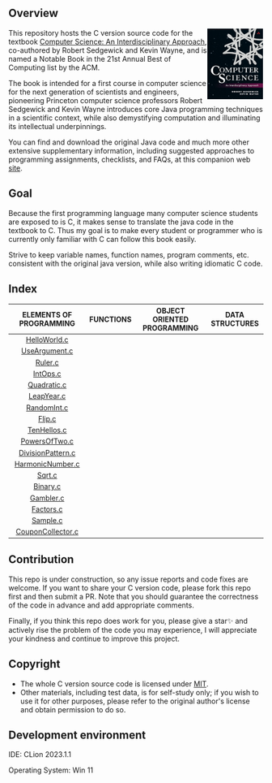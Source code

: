 ## Overview

<img src="img/cover.png" align="right" width=110 hspace=1>This repository hosts the C version source code for the  textbook <a href="https://www.pearson.com/en-us/subject-catalog/p/computer-science-an-interdisciplinary-approach/P200000007399?view=educator">Computer Science: An Interdisciplinary Approach</a>, co-authored by Robert Sedgewick and Kevin Wayne, and is named a Notable Book in the 21st Annual Best of Computing list by the ACM.

The book is intended for a first course in computer science for the next generation of scientists and engineers, pioneering Princeton computer science professors Robert Sedgewick and Kevin Wayne introduces core Java programming techniques in a scientific context, while also demystifying computation and illuminating its intellectual underpinnings.

You can find and download the original Java code and much more other extensive supplementary information, including suggested approaches to programming assignments, checklists, and FAQs, at this companion web <a href="https://introcs.cs.princeton.edu/java/home/">site</a>.



## Goal

Because the first programming language many computer science students are exposed to is C, it makes sense to translate the java code in the textbook to C. Thus my goal is to make every student or programmer who is currently only familiar with C can follow this book easily.

Strive to keep variable names, function names, program comments, etc. consistent with the original java version, while also writing idiomatic C code.



## Index

|                   ELEMENTS OF PROGRAMMING                    | FUNCTIONS | OBJECT ORIENTED PROGRAMMING | DATA STRUCTURES |
| :----------------------------------------------------------: | :-------: | :-------------------------: | :-------------: |
| <a href="introcs/ElementsOfPrograming/HelloWorld.c">HelloWorld.c</a> |           |                             |                 |
| <a href="introcs/ElementsOfPrograming/UseArgument.c">UseArgument.c</a> |           |                             |                 |
|  <a href="introcs/ElementsOfPrograming/Ruler.c">Ruler.c</a>  |           |                             |                 |
| <a href="introcs/ElementsOfPrograming/IntOps.c">IntOps.c</a> |           |                             |                 |
| <a href="introcs/ElementsOfPrograming/Quadratic.c">Quadratic.c</a> |           |                             |                 |
| <a href="introcs/ElementsOfPrograming/LeapYear.c">LeapYear.c</a> |           |                             |                 |
| <a href="introcs/ElementsOfPrograming/RandomInt.c">RandomInt.c</a> |           |                             |                 |
|   <a href="introcs/ElementsOfPrograming/Flip.c">Flip.c</a>   |           |                             |                 |
| <a href="introcs/ElementsOfPrograming/TenHellos.c">TenHellos.c</a> |           |                             |                 |
| <a href="introcs/ElementsOfPrograming/PowersOfTwo.c">PowersOfTwo.c</a> |           |                             |                 |
| <a href="introcs/ElementsOfPrograming/DivisorPattern.c">DivisionPattern.c</a> |           |                             |                 |
| <a href="introcs/ElementsOfPrograming/HarmonicNumber.c">HarmonicNumber.c</a> |           |                             |                 |
|   <a href="introcs/ElementsOfPrograming/Sqrt.c">Sqrt.c</a>   |           |                             |                 |
| <a href="introcs/ElementsOfPrograming/Binary.c">Binary.c</a> |           |                             |                 |
| <a href="introcs/ElementsOfPrograming/Gambler.c">Gambler.c</a> |           |                             |                 |
| <a href="introcs/ElementsOfPrograming/Factors.c">Factors.c</a> |           |                             |                 |
| <a href="introcs/ElementsOfPrograming/Sample.c">Sample.c</a> |           |                             |                 |
| <a href="introcs/ElementsOfPrograming/CouponCollector.c">CouponCollector.c</a> |           |                             |                 |



## Contribution

This repo is under construction, so any issue reports and code fixes are welcome. If you want to share your C version code, please fork this repo first and then submit a PR. Note that you should guarantee the correctness of the code in advance and add appropriate comments.

Finally, if you think this repo does work for you, please give a star✨ and actively rise the problem of the code you may experience, I will appreciate your kindness and continue to improve this project.



## Copyright

- The whole C version source code is licensed under <a href="LICENSE">MIT</a>.
- Other materials, including test data, is for self-study only; if you wish to use it for other purposes, please refer to the original author's license and obtain permission to do so.



## Development environment 

IDE: CLion 2023.1.1

Operating System: Win 11

